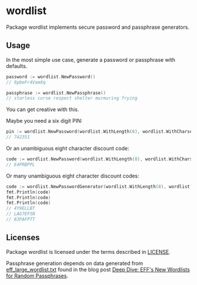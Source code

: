 # wordlist

Package wordlist implements secure password and passphrase generators.

## Usage

In the most simple use case, generate a password or passphrase with defaults.

```go
password := wordlist.NewPassword()
// 9pbeFr4VamXq

passphrase := wordlist.NewPassphrase()
// starless curse respect shelter murmuring frying
```

You can get creative with this.

Maybe you need a six digit PIN:

```go
pin := wordlist.NewPassword(wordlist.WithLength(6), wordlist.WithCharset("0123456789"))
// 742351
```

Or an unambiguous eight character discount code:

```go
code := wordlist.NewPassword(wordlist.WithLength(8), wordlist.WithCharset("ABCDEFGHKLMNPRSTWXY3456789"))
// E4PRBPPL
```

Or many unambiguous eight character discount codes:

```go
code := wordlist.NewPasswordGenerator(wordlist.WithLength(8), wordlist.WithCharset("ABCDEFGHKLMNPRSTWXY3456789"))
fmt.Println(code)
fmt.Println(code)
fmt.Println(code)
// 4Y9ELLBT
// LAG7EFSN
// 83PAFPTT
```

## Licenses

Package wordlist is licensed under the terms described in
[LICENSE](https://github.com/pnelson/wordlist/blob/master/LICENSE).

Passphrase generation depends on data generated from
[eff_large_wordlist.txt](https://www.eff.org/files/2016/07/18/eff_large_wordlist.txt)
found in the blog post
[Deep Dive: EFF's New Wordlists for Random Passphrases](https://www.eff.org/deeplinks/2016/07/new-wordlists-random-passphrases).
